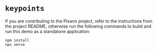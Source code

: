 # `keypoints`

If you are contributing to the Pixano project, refer to the instructions from the project README, otherwise run the following commands to build and run this demo as a standalone application:

```
npm install
npx serve
```

